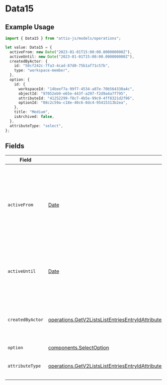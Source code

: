# Data15

## Example Usage

```typescript
import { Data15 } from "attio-js/models/operations";

let value: Data15 = {
  activeFrom: new Date("2023-01-01T15:00:00.000000000Z"),
  activeUntil: new Date("2023-01-01T15:00:00.000000000Z"),
  createdByActor: {
    id: "50cf242c-7fa3-4cad-87d0-75b1af71c57b",
    type: "workspace-member",
  },
  option: {
    id: {
      workspaceId: "14beef7a-99f7-4534-a87e-70b564330a4c",
      objectId: "97052eb9-e65e-443f-a297-f2d9a4a7f795",
      attributeId: "41252299-f8c7-4b5e-99c9-4ff8321d2f96",
      optionId: "08c2c59a-c18e-40c6-8dc4-95415313b2ea",
    },
    title: "Medium",
    isArchived: false,
  },
  attributeType: "select",
};
```

## Fields

| Field                                                                                                                                                                                                                                                                                  | Type                                                                                                                                                                                                                                                                                   | Required                                                                                                                                                                                                                                                                               | Description                                                                                                                                                                                                                                                                            | Example                                                                                                                                                                                                                                                                                |
| -------------------------------------------------------------------------------------------------------------------------------------------------------------------------------------------------------------------------------------------------------------------------------------- | -------------------------------------------------------------------------------------------------------------------------------------------------------------------------------------------------------------------------------------------------------------------------------------- | -------------------------------------------------------------------------------------------------------------------------------------------------------------------------------------------------------------------------------------------------------------------------------------- | -------------------------------------------------------------------------------------------------------------------------------------------------------------------------------------------------------------------------------------------------------------------------------------- | -------------------------------------------------------------------------------------------------------------------------------------------------------------------------------------------------------------------------------------------------------------------------------------- |
| `activeFrom`                                                                                                                                                                                                                                                                           | [Date](https://developer.mozilla.org/en-US/docs/Web/JavaScript/Reference/Global_Objects/Date)                                                                                                                                                                                          | :heavy_check_mark:                                                                                                                                                                                                                                                                     | The point in time at which this value was made "active". `active_from` can be considered roughly analogous to `created_at`.                                                                                                                                                            | 2023-01-01T15:00:00.000000000Z                                                                                                                                                                                                                                                         |
| `activeUntil`                                                                                                                                                                                                                                                                          | [Date](https://developer.mozilla.org/en-US/docs/Web/JavaScript/Reference/Global_Objects/Date)                                                                                                                                                                                          | :heavy_check_mark:                                                                                                                                                                                                                                                                     | The point in time at which this value was deactivated. If `null`, the value is active.                                                                                                                                                                                                 | 2023-01-01T15:00:00.000000000Z                                                                                                                                                                                                                                                         |
| `createdByActor`                                                                                                                                                                                                                                                                       | [operations.GetV2ListsListEntriesEntryIdAttributesAttributeValuesDataEntriesResponse200ApplicationJSONResponseBody15CreatedByActor](../../models/operations/getv2listslistentriesentryidattributesattributevaluesdataentriesresponse200applicationjsonresponsebody15createdbyactor.md) | :heavy_check_mark:                                                                                                                                                                                                                                                                     | The actor that created this value.                                                                                                                                                                                                                                                     | {<br/>"type": "workspace-member",<br/>"id": "50cf242c-7fa3-4cad-87d0-75b1af71c57b"<br/>}                                                                                                                                                                                               |
| `option`                                                                                                                                                                                                                                                                               | [components.SelectOption](../../models/components/selectoption.md)                                                                                                                                                                                                                     | :heavy_check_mark:                                                                                                                                                                                                                                                                     | N/A                                                                                                                                                                                                                                                                                    |                                                                                                                                                                                                                                                                                        |
| `attributeType`                                                                                                                                                                                                                                                                        | [operations.GetV2ListsListEntriesEntryIdAttributesAttributeValuesDataEntriesResponse200ApplicationJSONResponseBody15AttributeType](../../models/operations/getv2listslistentriesentryidattributesattributevaluesdataentriesresponse200applicationjsonresponsebody15attributetype.md)   | :heavy_check_mark:                                                                                                                                                                                                                                                                     | The attribute type of the value.                                                                                                                                                                                                                                                       | select                                                                                                                                                                                                                                                                                 |